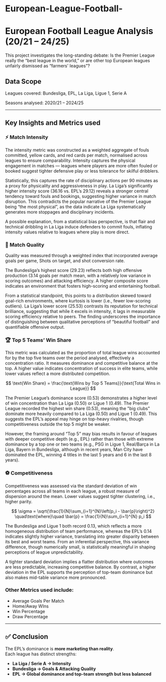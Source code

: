 # European-League-Football-

# European Football League Analysis (20/21 – 24/25)

This project investigates the long-standing debate: Is the Premier League really the “best league in the world,” or are other top European leagues unfairly dismissed as “farmers' leagues”?


## Data Scope

Leagues covered: Bundesliga, EPL, La Liga, Ligue 1, Serie A

Seasons analysed: 2020/21 – 2024/25

---
## Key Insights and Metrics used

### ⚡ Match Intensity

The intensity metric was constructed as a weighted aggregate of fouls committed, yellow cards, and red cards per match, normalised across leagues to ensure comparability. Intensity captures the physical engagement in matches — leagues where players are more often fouled or booked suggest tighter defensive play or less tolerance for skilful dribblers.

Statistically, this captures the rate of disciplinary actions per 90 minutes as a proxy for physicality and aggressiveness in play. 
La Liga’s significantly higher intensity score (36.16 vs. EPL’s 29.12) reveals a stronger central tendency toward fouls and bookings, suggesting higher variance in match disruption. This contradicts the popular narrative of the Premier League being “the most physical”, as the data indicate La Liga systematically generates more stoppages and disciplinary incidents. 

A possible explanation, from a statistical bias perspective, is that flair and technical dribbling in La Liga induce defenders to commit fouls, inflating intensity values relative to leagues where play is more direct.

### 🎯 Match Quality

Quality was measured through a weighted index that incorporated average goals per game, Shots on target, and shot conversion rate. 

The Bundesliga’s highest score (29.23) reflects both high offensive production (3.14 goals per match mean, with a relatively low variance in scoring outcomes) and attacking efficiency. A higher composite score indicates an environment that fosters high-scoring and entertaining football.

From a statistical standpoint, this points to a distribution skewed toward goal-rich environments, where kurtosis is lower (i.e., fewer low-scoring outliers). La Liga’s lower score (25.53) contrasts its reputation for technical brilliance, suggesting that while it excels in intensity, 
it lags in measurable scoring efficiency relative to peers. The finding underscores the importance of distinguishing between qualitative perceptions of “beautiful football” and quantifiable offensive output.


### 🏆 Top 5 Teams’ Win Share 

This metric was calculated as the proportion of total league wins accounted for by the top five teams over the period analysed, effectively a concentration ratio. It measures dominance and competitive balance at the top. A higher value indicates concentration of success in elite teams, while lower values reflect a more distributed competition.

$$
\text{Win Share} = \frac{\text{Wins by Top 5 Teams}}{\text{Total Wins in League}}
$$

The Premier League’s dominance score (0.53) demonstrates a higher level of win concentration than La Liga (0.50) or Ligue 1 (0.49). The Premier League recorded the highest win share (0.53), meaning the "big clubs" dominate more heavily compared to La Liga (0.50) and Ligue 1 (0.49). This suggests the EPL’s appeal may hinge on top-heavy rivalries, though competitiveness outside the top 5 might be weaker. 

However, the framing around “Top 5” may bias results in favour of leagues with deeper competitive depth (e.g., EPL) rather than those with extreme dominance by a top one or two teams (e.g., PSG in Ligue 1, Real/Barça in La Liga, Bayern in Bundesliga, although in recent years, Man City have dominated the EPL, winning 4 titles in the last 5 years and 6 in the last 8 years).


### ⚽ Competitiveness

Competitiveness was assessed via the standard deviation of win percentages across all teams in each league, a robust measure of dispersion around the mean. Lower values suggest tighter clustering, i.e., higher parity. 

$$
\sigma = \sqrt{\frac{1}{N}\sum_{i=1}^{N}\left(p_i - \bar{p}\right)^2}
\quad\text{where}\quad
\bar{p} = \frac{1}{N}\sum_{i=1}^{N} p_i
$$

The Bundesliga and Ligue 1 both record 0.13, which reflects a more homogeneous distribution of team performance, whereas the EPL’s 0.14 indicates slightly higher variance, translating into greater disparity between its best and worst teams. From an inferential perspective, this variance difference, though numerically small, is statistically meaningful in shaping perceptions of league unpredictability. 

A tighter standard deviation implies a flatter distribution where outcomes are less predictable, increasing competitive balance. By contrast, a higher deviation in the EPL supports the perception of top-team dominance but also makes mid-table variance more pronounced.


### Other Metrics used include:
* Average Goals Per Match
* Home/Away WIns
* Win Percentage
* Draw Percentage

---


## ✅ Conclusion
The EPL’s dominance is **more marketing than reality**.  
Each league has distinct strengths:
- **La Liga / Serie A → Intensity**
- **Bundesliga → Goals & Attacking Quality**
- **EPL → Global dominance and top-team strength but less balanced**

